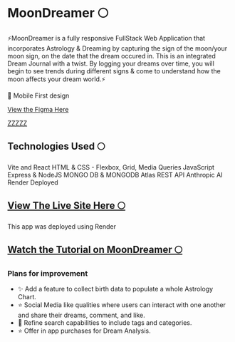 # MoonDreamer 🌕

⚡️MoonDreamer is a  fully responsive FullStack Web Application that incorporates Astrology & Dreaming by capturing the sign of the moon/your moon sign, on the date that the dream occured in. This is an integrated Dream Journal with a twist. By logging your dreams over time, you will begin to see trends during different signs & come to understand how the moon affects your dream world.⚡️

📲 Mobile First design 

[View the Figma Here](https://www.figma.com/design/9Chcns71Wv9uLNY1Sazu2M/MoonDreamer?node-id=0-1&p=f&t=K3yptP3DJfLqbuDY-0)

[ZZZZZ](https://media1.tenor.com/m/YivnomWU15EAAAAd/sweet-dreams.gif)


## Technologies Used 🌕
Vite and React 
HTML & CSS - Flexbox, Grid, Media Queries
JavaScript 
Express & NodeJS
MONGO DB & MONGODB Atlas
REST API 
Anthropic AI
Render Deployed 


##  [View The Live Site Here 🌕](https://moondreamer2app.onrender.com/)
This app was deployed using Render

## [Watch the Tutorial on MoonDreamer 🌕](https://youtu.be/yn9L4oHZtUY)

### Plans for improvement
-  ✨ Add a feature to collect birth data to populate a whole Astrology Chart.
-  ⭐️ Social Media like qualities where users can interact with one another and share their dreams, comment, and like.
-  💫 Refine search capabilities to include tags and categories.
-  ⭐️ Offer in app purchases for Dream Analysis.


